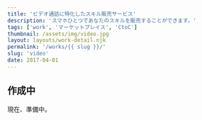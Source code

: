 ```yaml
---
title: 'ビデオ通話に特化したスキル販売サービス'
description: 'スマホひとつであなたのスキルを販売することができます。'
tags: ['work', 'マーケットプレイス', 'CtoC']
thumbnail: /assets/img/video.jpg
layout: layouts/work-detail.njk
permalink: '/works/{{ slug }}/'
slug: 'video'
date: 2017-04-01
---
```


## 作成中

現在、準備中。
